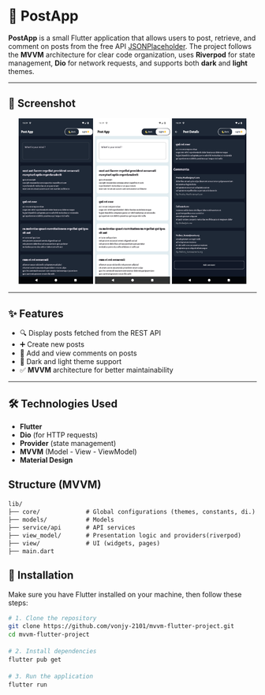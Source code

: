 # 📮 PostApp

**PostApp** is a small Flutter application that allows users to post, retrieve, and comment on posts from the free API [JSONPlaceholder](https://jsonplaceholder.typicode.com). The project follows the **MVVM** architecture for clear code organization, uses **Riverpod** for state management, **Dio** for network requests, and supports both **dark** and **light** themes.

---

## 📱 Screenshot

<p align="center">
  <img src="https://github.com/vonjy-2101/mvvm-flutter-project/blob/main/assets/screenshots/screenshot_1.png" alt="Home page (Dark mode)" width="30%" />
  <img src="https://github.com/vonjy-2101/mvvm-flutter-project/blob/main/assets/screenshots/screenshot_2.png" alt="Home page (Light mode)" width="30%" />
  <img src="https://github.com/vonjy-2101/mvvm-flutter-project/blob/main/assets/screenshots/screenshot_3.png" alt="Post comment page" width="30%" />
</p>

---

## ✨ Features

- 🔍 Display posts fetched from the REST API
- ➕ Create new posts
- 💬 Add and view comments on posts
- 🌙 Dark and light theme support
- ✅ **MVVM** architecture for better maintainability

---

## 🛠️ Technologies Used

- **Flutter**
- **Dio** (for HTTP requests)
- **Provider** (state management)
- **MVVM** (Model - View - ViewModel)
- **Material Design**

## Structure (MVVM)
```
lib/
├── core/             # Global configurations (themes, constants, di.)
├── models/           # Models
├── service/api       # API services
├── view_model/       # Presentation logic and providers(riverpod)
├── view/             # UI (widgets, pages)
├── main.dart 
```

## 🚀 Installation

Make sure you have Flutter installed on your machine, then follow these steps:

```bash
# 1. Clone the repository
git clone https://github.com/vonjy-2101/mvvm-flutter-project.git
cd mvvm-flutter-project

# 2. Install dependencies
flutter pub get

# 3. Run the application
flutter run
